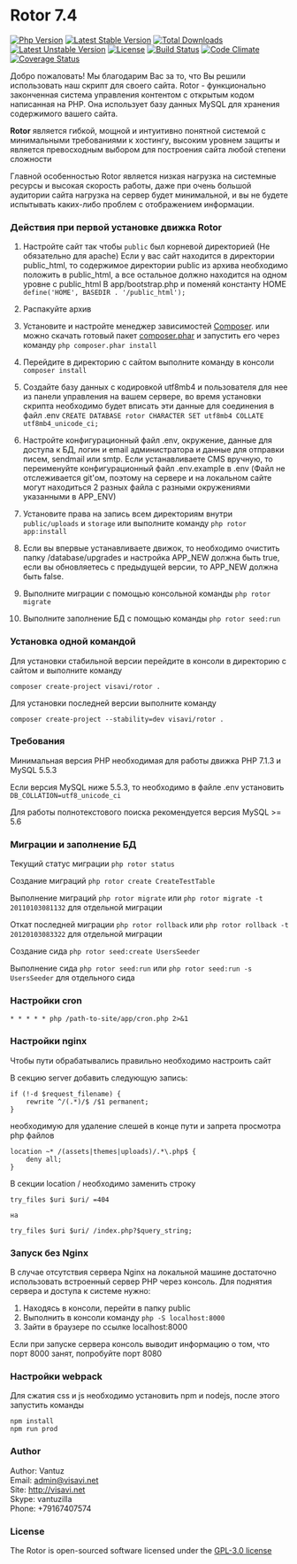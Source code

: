 Rotor 7.4
=========

[![Php Version](https://img.shields.io/badge/php-%3E%3D%207.1.3-brightgreen.svg)](https://php.net)
[![Latest Stable Version](https://poser.pugx.org/visavi/rotor/v/stable)](https://packagist.org/packages/visavi/rotor)
[![Total Downloads](https://poser.pugx.org/visavi/rotor/downloads)](https://packagist.org/packages/visavi/rotor)
[![Latest Unstable Version](https://poser.pugx.org/visavi/rotor/v/unstable)](https://packagist.org/packages/visavi/rotor)
[![License](https://poser.pugx.org/visavi/rotor/license)](https://packagist.org/packages/visavi/rotor)
[![Build Status](https://travis-ci.org/visavi/rotor.svg)](https://travis-ci.org/visavi/rotor)
[![Code Climate](https://codeclimate.com/github/visavi/rotor/badges/gpa.svg)](https://codeclimate.com/github/visavi/rotor)
[![Coverage Status](https://coveralls.io/repos/github/visavi/rotor/badge.svg?branch=master)](https://coveralls.io/github/visavi/rotor?branch=master)

Добро пожаловать!
Мы благодарим Вас за то, что Вы решили использовать наш скрипт для своего сайта. Rotor - функционально законченная система управления контентом с открытым кодом написанная на PHP. Она использует базу данных MySQL для хранения содержимого вашего сайта.

**Rotor** является гибкой, мощной и интуитивно понятной системой с минимальными требованиями к хостингу, высоким уровнем защиты и является превосходным выбором для построения сайта любой степени сложности

Главной особенностью Rotor является низкая нагрузка на системные ресурсы и высокая скорость работы, даже при очень большой аудитории сайта нагрузка на сервер будет минимальной, и вы не будете испытывать каких-либо проблем с отображением информации.

### Действия при первой установке движка Rotor

1. Настройте сайт так чтобы `public` был корневой директорией (Не обязательно для apache)
Если у вас сайт находится в директории public_html, то содержимое директории public из архива необходимо положить в public_html, а все остальное должно находится на одном уровне с public_html
 В app/bootstrap.php и поменяй константу HOME
 `define('HOME', BASEDIR . '/public_html');`

2. Распакуйте архив

3. Установите и настройте менеджер зависимостей [Composer](https://getcomposer.org).
   или можно скачать готовый пакет 
    [composer.phar](https://getcomposer.org/composer.phar)
    и запустить его через команду
   `php composer.phar install`

4. Перейдите в директорию с сайтом выполните команду в консоли `composer install`

5. Создайте базу данных с кодировкой utf8mb4 и пользователя для нее из панели управления на вашем сервере, во время установки скрипта необходимо будет вписать эти данные для соединения в файл .env
`CREATE DATABASE rotor CHARACTER SET utf8mb4 COLLATE utf8mb4_unicode_ci;`  

6. Настройте конфигурационный файл .env, окружение, данные для доступа к БД, логин и email администратора и данные для отправки писем, sendmail или smtp. Если устанавливаете CMS вручную, то переименуйте конфигурационный файл .env.example в .env (Файл не отслеживается git'ом, поэтому на сервере и на локальном сайте могут находиться 2 разных файла с разными окружениями указанными в APP_ENV)

7. Установите права на запись всем директориям внутри `public/uploads` и `storage` или выполните команду `php rotor app:install`

8. Если вы впервые устанавливаете движок, то необходимо очистить папку /database/upgrades и настройка APP_NEW должна быть true, если вы обновляетесь с предыдущей версии, то APP_NEW должна быть false.

9. Выполните миграции с помощью консольной команды `php rotor migrate`

10. Выполните заполнение БД с помощью команды `php rotor seed:run`

### Установка одной командой
Для установки стабильной версии перейдите в консоли в директорию с сайтом и выполните команду 
```
composer create-project visavi/rotor .
```

Для установки последней версии выполните команду
```
composer create-project --stability=dev visavi/rotor .
```

### Требования

Минимальная версия PHP необходимая для работы движка PHP 7.1.3 и MySQL 5.5.3

Если версия MySQL ниже 5.5.3, то необходимо в файле .env установить
`DB_COLLATION=utf8_unicode_ci`

Для работы полнотекстового поиска рекомендуется версия MySQL >= 5.6

### Миграции и заполнение БД

Текущий статус миграции `php rotor status`

Создание миграций `php rotor create CreateTestTable`

Выполнение миграций `php rotor migrate` или `php rotor migrate -t 20110103081132` для отдельной миграции

Откат последней миграции `php rotor rollback` или `php rotor rollback -t 20120103083322` для отдельной миграции

Создание сида `php rotor seed:create UsersSeeder`

Выполнение сида `php rotor seed:run` или `php rotor seed:run -s UsersSeeder` для отдельного сида

### Настройки cron

```
* * * * * php /path-to-site/app/cron.php 2>&1
```

### Настройки nginx

Чтобы пути обрабатывались правильно необходимо настроить сайт

В секцию server добавить следующую запись: 

```
if (!-d $request_filename) {
    rewrite ^/(.*)/$ /$1 permanent;
}

```
необходимую для удаление слешей в конце пути и запрета просмотра php файлов

```
location ~* /(assets|themes|uploads)/.*\.php$ {
    deny all;
}
```
В секции location / необходимо заменить строку

```
try_files $uri $uri/ =404

на

try_files $uri $uri/ /index.php?$query_string;
```

### Запуск без Nginx

В случае отсутствия сервера Nginx на локальной машине достаточно использовать встроенный сервер PHP через консоль. Для поднятия сервера и доступа к системе нужно:

1. Находясь в консоли, перейти в папку public
2. Выполнить в консоли команду `php -S localhost:8000`
3. Зайти в браузере по ссылке localhost:8000

Если при запуске сервера консоль выводит информацию о том, что порт 8000 занят, попробуйте порт 8080

### Настройки webpack

Для сжатия css и js необходимо установить npm и nodejs, после этого запустить команды
```
npm install
npm run prod
```

### Author
Author: Vantuz  
Email: admin@visavi.net  
Site: http://visavi.net  
Skype: vantuzilla  
Phone: +79167407574  

### License

The Rotor is open-sourced software licensed under the [GPL-3.0 license](http://opensource.org/licenses/GPL-3.0)
